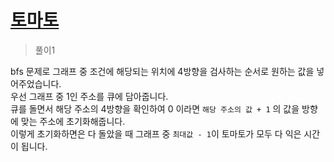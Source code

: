 # [토마토](https://www.acmicpc.net/problem/7576)

> 풀이1

bfs 문제로 그래프 중 조건에 해당되는 위치에 4방향을 검사하는 순서로 원하는 값을 넣어주었습니다.\
우선 그래프 중 1인 주소를 큐에 담아줍니다.\
큐를 돌면서 해당 주소의 4방향을 확인하여 0 이라면 `해당 주소의 값 + 1` 의 값을 방향에 맞는 주소에 초기화해줍니다.\
이렇게 초기화하면은 다 돌았을 때 그래프 중 `최대값 - 1`이 토마토가 모두 다 익은 시간이 됩니다.
